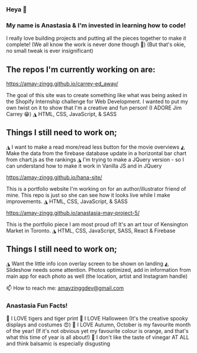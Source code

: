 ### Heya 👋

### My name is Anastasia & I'm invested in learning how to code!

I really love building projects and putting all the pieces together to make it complete! (We all know the work is never done though 🤪) (But that's okie, no small tweak is ever insignificant) 

## The repos I'm currently working on are: 

https://amay-zingg.github.io/carrey-ed_away/

The goal of this site was to create something like what was being asked in the Shopify Internship challenge for Web Development. I wanted to put my own twist on it to show that I'm a creative and fun person! (I ADORE Jim Carrey 😁)
◮ HTML, CSS, JavaScript, & SASS

## Things I still need to work on; 
◮ I want to make a read more/read less button for the movie overviews
◭ Make the data from the firebase database update in a horizontal bar chart from chart.js as the rankings
◮ I'm trying to make a JQuery version - so I can understand how to make it work in Vanilla JS and in JQuery

https://amay-zingg.github.io/hana-site/

This is a portfolio website I'm working on for an author/illustrator friend of mine. This repo is just so she can see how it looks live while I make improvements.
◮ HTML, CSS, JavaScript, & SASS

https://amay-zingg.github.io/anastasia-may-project-5/

This is the portfolio piece I am most proud of! It's an art tour of Kensington Market in Toronto. 
◮ HTML, CSS, JavaScript, SASS, React & Firebase

## Things I still need to work on;
◮ Want the little info icon overlay screen to be shown on landing 
◭ Slideshow needs some attention. Photos optimized, add in information from main app for each photo as well (the location, artist and Instagram handle) 

📫 How to reach me: amayzinggdev@gmail.com

### Anastasia Fun Facts!
🐅 I LOVE tigers and tiger print
🎃 I LOVE Halloween (It's the creative spooky displays and costumes 😍)
🍁 I LOVE Autumn, October is my favourite month of the year! (If it's not obvious yet my favourite colour is orange, and that's what this time of year is all about!)
🤢 I don't like the taste of vinegar AT ALL and think balsamic is especially disgusting
